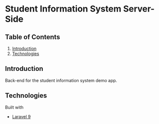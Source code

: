 # Student Information System Server-Side
## Table of Contents
1. [Introduction](#introduction)
2. [Technologies](#technologies)


## Introduction

Back-end for the student information system demo app.


## Technologies

Built with
- [Laravel 9](https://laravel.com/docs/9.x/installation)